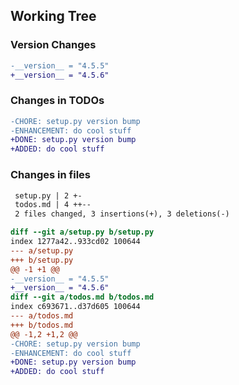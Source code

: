 ## Working Tree

### Version Changes
```diff
-__version__ = "4.5.5"
+__version__ = "4.5.6"
```

### Changes in TODOs
```diff
-CHORE: setup.py version bump
-ENHANCEMENT: do cool stuff
+DONE: setup.py version bump
+ADDED: do cool stuff
```

### Changes in files
```diff
 setup.py | 2 +-
 todos.md | 4 ++--
 2 files changed, 3 insertions(+), 3 deletions(-)

diff --git a/setup.py b/setup.py
index 1277a42..933cd02 100644
--- a/setup.py
+++ b/setup.py
@@ -1 +1 @@
-__version__ = "4.5.5"
+__version__ = "4.5.6"
diff --git a/todos.md b/todos.md
index c693671..d37d605 100644
--- a/todos.md
+++ b/todos.md
@@ -1,2 +1,2 @@
-CHORE: setup.py version bump
-ENHANCEMENT: do cool stuff
+DONE: setup.py version bump
+ADDED: do cool stuff
```
